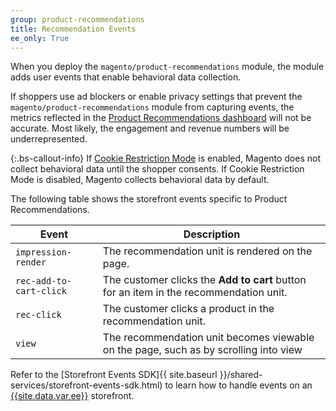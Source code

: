 ```yaml
---
group: product-recommendations
title: Recommendation Events
ee_only: True
---
```


When you deploy the `magento/product-recommendations` module, the module adds user events that enable behavioral data collection.

If shoppers use ad blockers or enable privacy settings that prevent the `magento/product-recommendations` module from capturing events, the metrics reflected in the [Product Recommendations dashboard](https://docs.magento.com/user-guide/marketing/product-recommendations.html#dashboard) will not be accurate. Most likely, the engagement and revenue numbers will be underrepresented.

{:.bs-callout-info}
If [Cookie Restriction Mode](https://docs.magento.com/user-guide/stores/compliance-cookie-restriction-mode.html) is enabled, Magento does not collect behavioral data until the shopper consents. If Cookie Restriction Mode is disabled, Magento collects behavioral data by default.

The following table shows the storefront events specific to Product Recommendations.

Event | Description
--- | ---
`impression-render` | The recommendation unit is rendered on the page.
`rec-add-to-cart-click` | The customer clicks the **Add to cart** button for an item in the recommendation unit.
`rec-click` | The customer clicks a product in the recommendation unit.
`view` | The recommendation unit becomes viewable on the page, such as by scrolling into view

Refer to the [Storefront Events SDK]{{ site.baseurl }}/shared-services/storefront-events-sdk.html) to learn how to handle events on an [{{site.data.var.ee}}](https://business.adobe.com/products/magento/magento-commerce.html) storefront.
